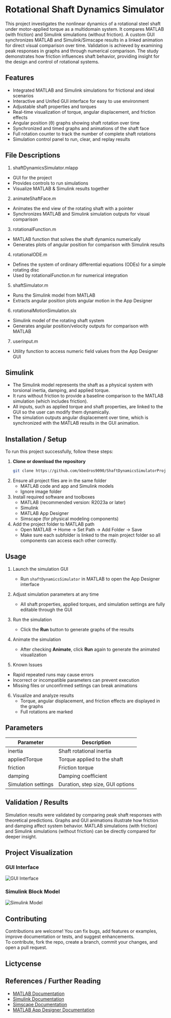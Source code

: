 # Rotational Shaft Dynamics Simulator

This project investigates the nonlinear dynamics of a rotational steel shaft under motor-applied torque as a multidomain system. It compares MATLAB (with friction) and Simulink simulations (without friction). A custom GUI synchronizes MATLAB and Simulink/Simscape results in a linked animation for direct visual comparison over time. Validation is achieved by examining peak responses in graphs and through numerical comparison. The study demonstrates how friction influences shaft behavior, providing insight for the design and control of rotational systems.

## Features
   - Integrated MATLAB and Simulink simulations for frictional and ideal scenarios  
   - Interactive and Unifed GUI interface for easy to use environment
   - Adjustable shaft properties and torques
   - Real-time visualization of torque, angular displacement, and friction effects
   - Angular position (θ) graphs showing shaft rotation over time   
   - Synchronized and timed graphs and animations of the shaft face
   - Full rotation counter to track the number of complete shaft rotations  
   - Simulation control panel to run, clear, and replay results  

## File Descriptions
1. shaftDynamicsSimulator.mlapp
- GUI for the project
- Provides controls to run simulations
- Visualize MATLAB & Simulink results together
2. animateShaftFace.m
- Animates the end view of the rotating shaft with a pointer
- Synchronizes MATLAB and Simulink simulation outputs for visual comparison
3. rotationalFunction.m
- MATLAB function that solves the shaft dynamics numerically
- Generates plots of angular position for comparison with Simulink results
4. rotationalODE.m
- Defines the system of ordinary differential equations (ODEs) for a simple rotating disc
- Used by rotationalFunction.m for numerical integration
5. shaftSimulator.m
- Runs the Simulink model from MATLAB
- Extracts angular position plots angular motion in the App Designer
6. rotationalMotionSimulation.slx
- Simulink model of the rotating shaft system
- Generates angular position/velocity outputs for comparison with MATLAB
7. userinput.m
- Utility function to access numeric field values from the App Designer GUI 

## Simulink
   - The Simulink model represents the shaft as a physical system with torsional inertia, damping, and applied torque.
   - It runs without friction to provide a baseline comparison to the MATLAB simulation (which includes friction).
   - All inputs, such as applied torque and shaft properties, are linked to the GUI so the user can modify them dynamically.
   - The simulation outputs angular displacement over time, which is synchronized with the MATLAB results in the GUI animation.
  
## Installation / Setup

To run this project successfully, follow these steps:

1. **Clone or download the repository**  
   ```bash
   git clone https://github.com/kbedros9090/ShaftDynamicsSimulatorProject.git
2. Ensure all project files are in the same folder
   - MATLAB code and app and Simulink models
   - Ignore image folder
3. Install required software and toolboxes
   - MATLAB (recommended version: R2023a or later)
   - Simulink
   - MATLAB App Designer
   - Simscape (for physical modeling components)
4. Add the project folder to MATLAB path  
   - Open MATLAB → Home → Set Path → Add Folder → Save  
   - Make sure each subfolder is linked to the main project folder so all components can access each other correctly.

## Usage

1. Launch the simulation GUI  
   - Run `shaftDynamicsSimulator` in MATLAB to open the App Designer interface  

2. Adjust simulation parameters at any time  
   - All shaft properties, applied torques, and simulation settings are fully editable through the GUI

3. Run the simulation  
   - Click the **Run** button to generate graphs of the results  

4. Animate the simulation   
   - After checking **Animate**, click **Run** again to generate the animated visualization

5. Known Issues
- Rapid repeated runs may cause errors
- Incorrect or incompatible parameters can prevent execution
- Missing files or unconfirmed settings can break animations

6. Visualize and analyze results  
   - Torque, angular displacement, and friction effects are displayed in the graphs  
   - Full rotations are marked

## Parameters

| Parameter           | Description                         |
|--------------------|-------------------------------------|
| inertia             | Shaft rotational inertia             |
| appliedTorque       | Torque applied to the shaft          |
| friction            | Friction torque                      |
| damping             | Damping coefficient                  |
| Simulation settings | Duration, step size, GUI options    |

## Validation / Results
Simulation results were validated by comparing peak shaft responses with theoretical predictions. Graphs and GUI animations illustrate how friction and damping affect system behavior. MATLAB simulations (with friction) and Simulink simulations (without friction) can be directly compared for deeper insight.

## Project Visualization

### GUI Interface
![GUI Interface](images/GUIInterface.png)

### Simulink Block Model
![Simulink Model](images/SimulinkModel.png)

## Contributing
Contributions are welcome! You can fix bugs, add features or examples, improve documentation or tests, and suggest enhancements.  
To contribute, fork the repo, create a branch, commit your changes, and open a pull request.

## Lictycense

## References / Further Reading  
- [MATLAB Documentation](https://www.mathworks.com/help/matlab/index.html)  
- [Simulink Documentation](https://www.mathworks.com/help/simulink/index.html)  
- [Simscape Documentation](https://www.mathworks.com/help/simscape/index.html)  
- [MATLAB App Designer Documentation](https://www.mathworks.com/help/matlab/app-designer.html)  

